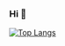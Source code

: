 ### Hi 👋

[![Top Langs](https://github-readme-stats.vercel.app/api/top-langs/?username=syunsuke-I
)](https://github.com/anuraghazra/github-readme-stats)


